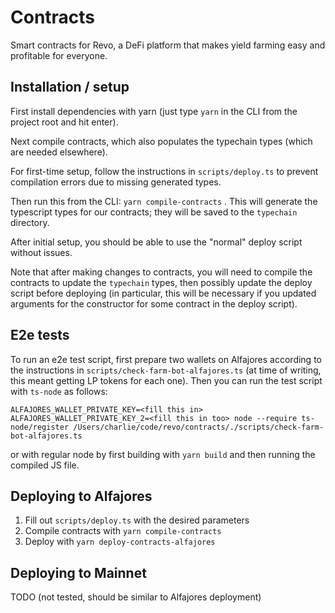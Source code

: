 # Contracts
Smart contracts for Revo, a DeFi platform that makes yield farming easy and profitable for everyone.

## Installation / setup
First install dependencies with yarn (just type `yarn` in the CLI from the project root and hit enter).

Next compile contracts, which also populates the typechain types (which are needed elsewhere). 

For first-time setup, follow the instructions in `scripts/deploy.ts` to prevent compilation errors
due to missing generated types. 

Then run this from the CLI: `yarn compile-contracts` . This will generate the typescript types for our contracts;
they will be saved to the `typechain` directory.

After initial setup, you should be able to use the "normal" deploy script without issues.

Note that after making changes to contracts, you will need to compile the contracts to update the `typechain` types,
then possibly update the deploy script before deploying (in particular, this will be necessary if you updated arguments
for the constructor for some contract in the deploy script).

## E2e tests
To run an e2e test script, first prepare two wallets on Alfajores according to the instructions in
`scripts/check-farm-bot-alfajores.ts` (at time of writing, this meant getting LP tokens for each one). Then you can run
the test script with `ts-node` as follows:
```
ALFAJORES_WALLET_PRIVATE_KEY=<fill this in> ALFAJORES_WALLET_PRIVATE_KEY_2=<fill this in too> node --require ts-node/register /Users/charlie/code/revo/contracts/./scripts/check-farm-bot-alfajores.ts
```
or with regular node by first building with `yarn build` and then running the compiled JS file.

## Deploying to Alfajores
1. Fill out `scripts/deploy.ts` with the desired parameters
2. Compile contracts with `yarn compile-contracts`
3. Deploy with `yarn deploy-contracts-alfajores` 

## Deploying to Mainnet
TODO (not tested, should be similar to Alfajores deployment)
